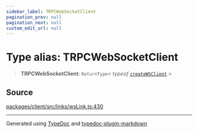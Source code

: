```yaml
---
sidebar_label: TRPCWebSocketClient
pagination_prev: null
pagination_next: null
custom_edit_url: null
---
```


# Type alias: TRPCWebSocketClient

> **TRPCWebSocketClient**: `ReturnType`< _typeof_ [`createWSClient`](../05-Functions/03-function.createWSClient.md) \>

## Source

[packages/client/src/links/wsLink.ts:430](https://github.com/trpc/trpc/blob/caccce64/packages/client/src/links/wsLink.ts#L430)

---

Generated using [TypeDoc](https://typedoc.org/) and [typedoc-plugin-markdown](https://www.npmjs.com/package/typedoc-plugin-markdown)
